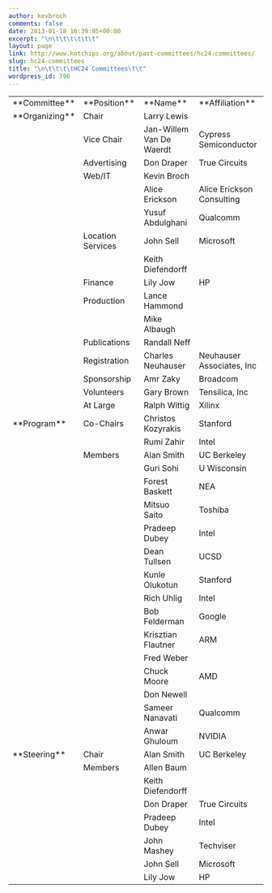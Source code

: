 ```yaml
---
author: kevbroch
comments: false
date: 2013-01-18 16:39:05+00:00
excerpt: "\n\t\t\t\t\t\t"
layout: page
link: http://www.hotchips.org/about/past-committees/hc24-committees/
slug: hc24-committees
title: "\n\t\t\t\tHC24 Committees\t\t"
wordpress_id: 796
---
```



				


<table cellpadding="0" cellspacing="0" >
<tbody >
<tr >

<td >**Committee**
</td>

<td >**Position**
</td>

<td >**Name**
</td>

<td >**Affiliation**
</td>
</tr>
<tr >

<td >**Organizing**
</td>

<td >Chair
</td>

<td >Larry Lewis
</td>

<td >
</td>
</tr>
<tr >

<td >
</td>

<td >Vice Chair
</td>

<td >Jan-Willem Van De Waerdt
</td>

<td >Cypress Semiconductor
</td>
</tr>
<tr >

<td >
</td>

<td >Advertising
</td>

<td >Don Draper
</td>

<td >True Circuits
</td>
</tr>
<tr >

<td >
</td>

<td >Web/IT
</td>

<td >Kevin Broch
</td>

<td >
</td>
</tr>
<tr >

<td >
</td>

<td >
</td>

<td >Alice Erickson
</td>

<td >Alice Erickson Consulting
</td>
</tr>
<tr >

<td >
</td>

<td >
</td>

<td >Yusuf Abdulghani
</td>

<td >Qualcomm
</td>
</tr>
<tr >

<td >
</td>

<td >Location Services
</td>

<td >John Sell
</td>

<td >Microsoft
</td>
</tr>
<tr >

<td >
</td>

<td >
</td>

<td >Keith Diefendorff
</td>

<td >
</td>
</tr>
<tr >

<td >
</td>

<td >Finance
</td>

<td >Lily Jow
</td>

<td >HP
</td>
</tr>
<tr >

<td >
</td>

<td >Production
</td>

<td >Lance Hammond
</td>

<td >
</td>
</tr>
<tr >

<td >
</td>

<td >
</td>

<td >Mike Albaugh
</td>

<td >
</td>
</tr>
<tr >

<td >
</td>

<td >Publications
</td>

<td >Randall Neff
</td>

<td >
</td>
</tr>
<tr >

<td >
</td>

<td >Registration
</td>

<td >Charles Neuhauser
</td>

<td >Neuhauser Associates, Inc
</td>
</tr>
<tr >

<td >
</td>

<td >Sponsorship
</td>

<td >Amr Zaky
</td>

<td >Broadcom
</td>
</tr>
<tr >

<td >
</td>

<td >Volunteers
</td>

<td >Gary Brown
</td>

<td >Tensilica, Inc
</td>
</tr>
<tr >

<td >
</td>

<td >At Large
</td>

<td >Ralph Wittig
</td>

<td >Xilinx
</td>
</tr>
<tr >

<td >**Program**
</td>

<td >Co-Chairs
</td>

<td >Christos Kozyrakis
</td>

<td >Stanford
</td>
</tr>
<tr >

<td >
</td>

<td >
</td>

<td >Rumi Zahir
</td>

<td >Intel
</td>
</tr>
<tr >

<td >
</td>

<td >Members
</td>

<td >Alan Smith
</td>

<td >UC Berkeley
</td>
</tr>
<tr >

<td >
</td>

<td >
</td>

<td >Guri Sohi
</td>

<td >U Wisconsin
</td>
</tr>
<tr >

<td >
</td>

<td >
</td>

<td >Forest Baskett
</td>

<td >NEA
</td>
</tr>
<tr >

<td >
</td>

<td >
</td>

<td >Mitsuo Saito
</td>

<td >Toshiba
</td>
</tr>
<tr >

<td >
</td>

<td >
</td>

<td >Pradeep Dubey
</td>

<td >Intel
</td>
</tr>
<tr >

<td >
</td>

<td >
</td>

<td >Dean Tullsen
</td>

<td >UCSD
</td>
</tr>
<tr >

<td >
</td>

<td >
</td>

<td >Kunle Olukotun
</td>

<td >Stanford
</td>
</tr>
<tr >

<td >
</td>

<td >
</td>

<td >Rich Uhlig
</td>

<td >Intel
</td>
</tr>
<tr >

<td >
</td>

<td >
</td>

<td >Bob Felderman
</td>

<td >Google
</td>
</tr>
<tr >

<td >
</td>

<td >
</td>

<td >Krisztian Flautner
</td>

<td >ARM
</td>
</tr>
<tr >

<td >
</td>

<td >
</td>

<td >Fred Weber
</td>

<td >
</td>
</tr>
<tr >

<td >
</td>

<td >
</td>

<td >Chuck Moore
</td>

<td >AMD
</td>
</tr>
<tr >

<td >
</td>

<td >
</td>

<td >Don Newell
</td>

<td >
</td>
</tr>
<tr >

<td >
</td>

<td >
</td>

<td >Sameer Nanavati
</td>

<td >Qualcomm
</td>
</tr>
<tr >

<td >
</td>

<td >
</td>

<td >Anwar Ghuloum
</td>

<td >NVIDIA
</td>
</tr>
<tr >

<td >**Steering**
</td>

<td >Chair
</td>

<td >Alan Smith
</td>

<td >UC Berkeley
</td>
</tr>
<tr >

<td >
</td>

<td >Members
</td>

<td >Allen Baum
</td>

<td >
</td>
</tr>
<tr >

<td >
</td>

<td >
</td>

<td >Keith Diefendorff
</td>

<td >
</td>
</tr>
<tr >

<td >
</td>

<td >
</td>

<td >Don Draper
</td>

<td >True Circuits
</td>
</tr>
<tr >

<td >
</td>

<td >
</td>

<td >Pradeep Dubey
</td>

<td >Intel
</td>
</tr>
<tr >

<td >
</td>

<td >
</td>

<td >John Mashey
</td>

<td >Techviser
</td>
</tr>
<tr >

<td >
</td>

<td >
</td>

<td >John Sell
</td>

<td >Microsoft
</td>
</tr>
<tr >

<td >
</td>

<td >
</td>

<td >Lily Jow
</td>

<td >HP
</td>
</tr>
</tbody>
</table>


		
